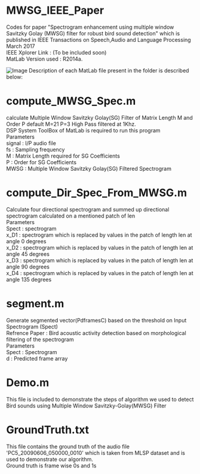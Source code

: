 # MWSG_IEEE_Paper
Codes for paper "Spectrogram enhancement using multiple window Savitzky Golay (MWSG) filter for robust bird sound detection" which is published in IEEE Transactions on Speech,Audio and Language Processing March 2017
<br />IEEE Xplorer Link : (To be included soon)
<br />MatLab Version used : R2014a.

![Image](https://raw.githubusercontent.com/nithinraok/MWSG_IEEE_Paper/master/DemoFigure.jpg)
Description of each MatLab file present in the folder is described below:

# compute_MWSG_Spec.m
calculate Multiple Window Savitzky Golay(SG) Filter of
Matrix Length M and Order P default M=21 P=3
High Pass filtered at 1Khz. 
<br />DSP System ToolBox of MatLab is required
to run this program
<br />Parameters
<br />signal : I/P audio file 
<br />fs : Sampling frequency
<br />M : Matrix Length required for SG Coefficients
<br />P : Order for SG Coefficients
<br />MWSG : Multiple Window Savitzky Golay(SG) Filtered Spectrogram


# compute_Dir_Spec_From_MWSG.m
Calculate four directional spectrogram and summed up
directional spectrogram calculated on a mentioned patch of len
<br />Parameters 
<br />Spect : spectrogram 
<br />x_D1 : spectrogram which is replaced by values in the patch of
length len at angle 0 degrees
<br />x_D2 : spectrogram which is replaced by values in the patch of
length len at angle 45 degrees
<br />x_D3 : spectrogram which is replaced by values in the patch of
length len at angle 90 degrees
<br />x_D4 : spectrogram which is replaced by values in the patch of
length len at angle 135 degrees


# segment.m
Generate segmented vector(PdframesC) based on the threshold on Input
Spectrogram (Spect)
<br />Refrence Paper : Bird acoustic activity detection based on morphological filtering
of the spectrogram
<br />Parameters
<br />Spect : Spectrogram
<br />d : Predicted frame array



# Demo.m 
 This file is included to demonstrate the steps of algorithm we used to
 detect Bird sounds using Multiple Window Savitzky-Golay(MWSG) Filter

# GroundTruth.txt
 This file contains the ground truth of the audio file 'PC5_20090606_050000_0010' which is taken from
 MLSP dataset and is used to demonstrate our algorithm.
 <br />Ground truth is frame wise 0s and 1s

